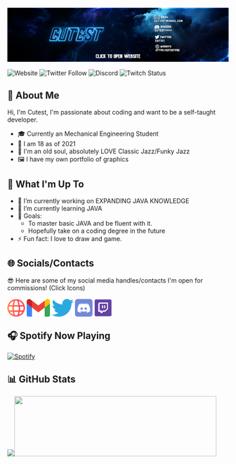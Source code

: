 [<img src="https://raw.githubusercontent.com/Cut3st/Cut3st/master/socials/14.jpg" alt="Banner" title="Banner"/>](https://cutest.pro)

![Website](https://img.shields.io/website?color=%2300ED00&down_color=%23FA4B32&down_message=cutest.pro&logo=Google%20Chrome&logoColor=%2300ED00&style=for-the-badge&up_color=%2300ED00&up_message=cutest.pro&url=https%3A%2F%2Fcutest.pro)
![Twitter Follow](https://img.shields.io/twitter/follow/cut35t?color=%231DA1F2&logo=Twitter&style=for-the-badge)
![Discord](https://img.shields.io/discord/830777546369925140?color=%237289DA&label=Private&logo=Discord&logoColor=%237289DA&style=for-the-badge)
![Twitch Status](https://img.shields.io/twitch/status/cut3st?color=%239146FF&label=Cut3st&logo=Twitch&logoColor=%239146FF&style=for-the-badge)

## 📖 About Me

Hi, I'm Cutest, I'm passionate about coding and want to be a self-taught developer.
- 🎓 Currently an Mechanical Engineering Student
- 📆 I am 18 as of 2021
- 🎵 I'm an old soul, absolutely LOVE Classic Jazz/Funky Jazz
- 🖼️ I have my own portfolio of graphics

## 🧐 What I'm Up To
- 🔭 I’m currently working on EXPANDING JAVA KNOWLEDGE 
- 🌱 I’m currently learning JAVA 
- 🥅 Goals: 
  - To master basic JAVA and be fluent with it. 
  - Hopefully take on a coding degree in the future
- ⚡ Fun fact: I love to draw and game. 

## 🌐 Socials/Contacts
😎 Here are some of my social media handles/contacts I'm open for commissions! (Click Icons) <br/>  
[<img src="https://raw.githubusercontent.com/Cut3st/Cut3st/master/socials/web.svg" height="40em" align="center" alt="My Website" title="My Website"/>](https://cutest.pro)
[<img src="https://raw.githubusercontent.com/Cut3st/Cut3st/master/socials/Gmail.svg" height="40em" align="center" alt="My Email" title="My Email"/>](https://mail.google.com/mail/?view=cm&fs=1&to=cut35st@gmail.com)
[<img src="https://raw.githubusercontent.com/Cut3st/Cut3st/master/socials/twitter.svg" height="40em" align="center" alt="Follow Cutest on Twitter" title="Follow Cutest on Twitter"/>](https://twitter.com/Cut35t)
[<img src="https://raw.githubusercontent.com/Cut3st/Cut3st/master/socials/discord.svg" height="40em" align="center" alt="My Discord Server" title="My Discord Server"/>](https://discord.gg/ggAvD9twsE)
[<img src="https://raw.githubusercontent.com/Cut3st/Cut3st/master/socials/twitch.png" height="40em" align="center" alt="My Twitch" title="My Twitch"/>](https://twitch.tv/cut3st)



## 🎧 Spotify Now Playing

[![Spotify](https://novatorem-three-pi.vercel.app/api/spotify)](https://open.spotify.com/user/214rsd7kfrixpvufxeyapxs3y)


## 📊 GitHub Stats

<a href="https://www.cutest.pro/"><img height="117px" src="https://github-readme-stats-eight-beryl.vercel.app/api?username=Cut3st&hide_title=true&hide_border=true&show_icons=true&include_all_commits=true&count_private=true&line_height=21&text_color=000&icon_color=000&bg_color=0,ea6161,ffc64d,fffc4d,52fa5a&theme=graywhite" /><img height="137px" width="460" src="https://github-readme-stats-eight-beryl.vercel.app/api/top-langs/?username=Cut3st&hide=html&hide_title=true&hide_border=true&layout=compact&langs_count=7&exclude_repo=comp426,Redventures-Movie-Quotes&text_color=000&icon_color=fff&bg_color=0,52fa5a,4dfcff,c64dff&theme=graywhite" /></a>
